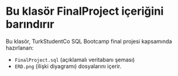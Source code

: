# Bu klasör FinalProject içeriğini barındırır
Bu klasör, TurkStudentCo SQL Bootcamp final projesi kapsamında hazırlanan:
- `FinalProject.sql` (açıklamalı veritabanı şeması)
- `ERD.png` (ilişki diyagramı) dosyalarını içerir.

